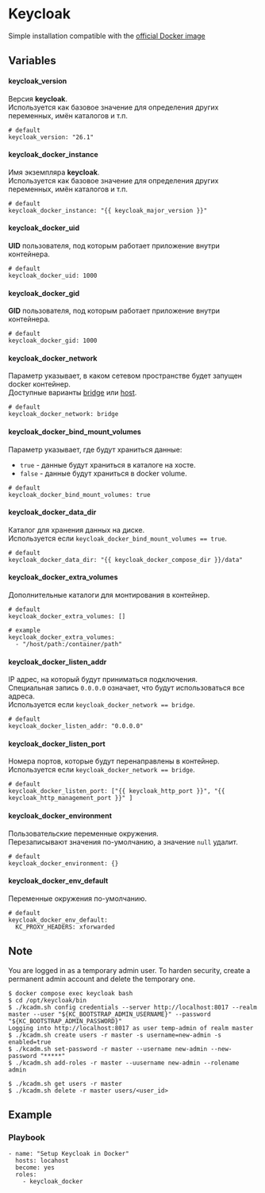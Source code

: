 # Keycloak

Simple installation compatible with the [official Docker image](https://hub.docker.com/r/keycloak/keycloak)


## Variables
#### keycloak_version
Версия **keycloak**.<br/>
Используется как базовое значение для определения других переменных, имён каталогов и т.п.
```
# default
keycloak_version: "26.1"
```

#### keycloak_docker_instance
Имя экземпляра **keycloak**.<br/>
Используется как базовое значение для определения других переменных, имён каталогов и т.п.
```
# default
keycloak_docker_instance: "{{ keycloak_major_version }}"
```

#### keycloak_docker_uid
**UID** пользователя, под которым работает приложение внутри контейнера.
```
# default
keycloak_docker_uid: 1000
```

#### keycloak_docker_gid
**GID** пользователя, под которым работает приложение внутри контейнера.
```
# default
keycloak_docker_gid: 1000
```

#### keycloak_docker_network
Параметр указывает, в каком сетевом пространстве будет запущен docker контейнер.<br/>
Доступные варианты [bridge](https://docs.docker.com/network/drivers/bridge/) или [host](https://docs.docker.com/network/drivers/host/).
```
# default
keycloak_docker_network: bridge
```

#### keycloak_docker_bind_mount_volumes
Параметр указывает, где будут храниться данные:<br/>
* `true` - данные будут храниться в каталоге на хосте.<br/>
* `false` - данные будут храниться в docker volume.
```
# default
keycloak_docker_bind_mount_volumes: true
```

#### keycloak_docker_data_dir
Каталог для хранения данных на диске.<br/>
Используется если `keycloak_docker_bind_mount_volumes == true`.
```
# default
keycloak_docker_data_dir: "{{ keycloak_docker_compose_dir }}/data"
```

#### keycloak_docker_extra_volumes
Дополнительные каталоги для монтирования в контейнер.
```
# default
keycloak_docker_extra_volumes: []

# example
keycloak_docker_extra_volumes:
  - "/host/path:/container/path"
```

#### keycloak_docker_listen_addr
IP адрес, на который будут приниматься подключения.<br/>
Специальная запись `0.0.0.0` означает, что будут использоваться все адреса.<br/>
Используется если `keycloak_docker_network == bridge`.
```
# default
keycloak_docker_listen_addr: "0.0.0.0"
```

#### keycloak_docker_listen_port
Номера портов, которые будут перенаправлены в контейнер.<br/>
Используется если `keycloak_docker_network == bridge`.
```
# default
keycloak_docker_listen_port: ["{{ keycloak_http_port }}", "{{ keycloak_http_management_port }}" ]
```

#### keycloak_docker_environment
Пользовательские переменные окружения.<br/>
Перезаписывают значения по-умолчанию, а значение `null` удалит.
```
# default
keycloak_docker_environment: {}
```

#### keycloak_docker_env_default
Переменные окружения по-умолчанию.<br/>
```
# default
keycloak_docker_env_default:
  KC_PROXY_HEADERS: xforwarded
```


## Note
You are logged in as a temporary admin user. To harden security, create a permanent admin account and delete the temporary one.

```
$ docker compose exec keycloak bash
$ cd /opt/keycloak/bin
$ ./kcadm.sh config credentials --server http://localhost:8017 --realm master --user "${KC_BOOTSTRAP_ADMIN_USERNAME}" --password "${KC_BOOTSTRAP_ADMIN_PASSWORD}"
Logging into http://localhost:8017 as user temp-admin of realm master
$ ./kcadm.sh create users -r master -s username=new-admin -s enabled=true
$ ./kcadm.sh set-password -r master --username new-admin --new-password "*****"
$ ./kcadm.sh add-roles -r master --uusername new-admin --rolename admin
```

```
$ ./kcadm.sh get users -r master
$ ./kcadm.sh delete -r master users/<user_id>
```


## Example
### Playbook
```
- name: "Setup Keycloak in Docker"
  hosts: locahost
  become: yes
  roles:
    - keycloak_docker
```
